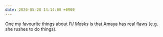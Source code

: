 ```yaml
---
date: 2020-05-28 14:14:00 +0900
---
```


One my favourite things about _PJ Masks_ is that Amaya has real flaws (e.g. she rushes to do things).
